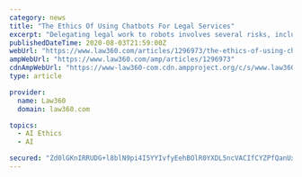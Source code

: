 ```yaml
---
category: news
title: "The Ethics Of Using Chatbots For Legal Services"
excerpt: "Delegating legal work to robots involves several risks, including running afoul of statutes dictating unauthorized practice of law, but with the right precautions, law firms can lawfully employ artificially intelligent chatbots that can imitate human conversations,"
publishedDateTime: 2020-08-03T21:59:00Z
webUrl: "https://www.law360.com/articles/1296973/the-ethics-of-using-chatbots-for-legal-services"
ampWebUrl: "https://www.law360.com/amp/articles/1296973"
cdnAmpWebUrl: "https://www-law360-com.cdn.ampproject.org/c/s/www.law360.com/amp/articles/1296973"
type: article

provider:
  name: Law360
  domain: law360.com

topics:
  - AI Ethics
  - AI

secured: "Zd0lGKnIRRUDG+l8blN9pi4I5YYIvfyEehBOlR0YXDL5ncVACIfCYZPfQanUxuNOJtju1Dtg8XmzOt9gtyB6cYwN2LhggZyewhZi/5kApeCol6OG8oBS3N7lTDFhFYzO8U81/+mAHwT+d853NqiHfXQXyuEjvY23IFx510cg8205b2gGLhdkw3n9LlkGFMoHqbiI6MshZpa22QMbk4/fnB+7M9ZET2W/AGxdbGPcNoPGfRuAzeXApYRdgODKpOpJ8J5udY/JpptFcbNBzdSze7H1cvLtj6r6z/2hPBKaSohAla+9bqYqHcJIqWNk3joRxzO0obqJomyuPQWbpBqc9Q==;P7iKmUPNGomN9J2QIrqr7Q=="
---
```


